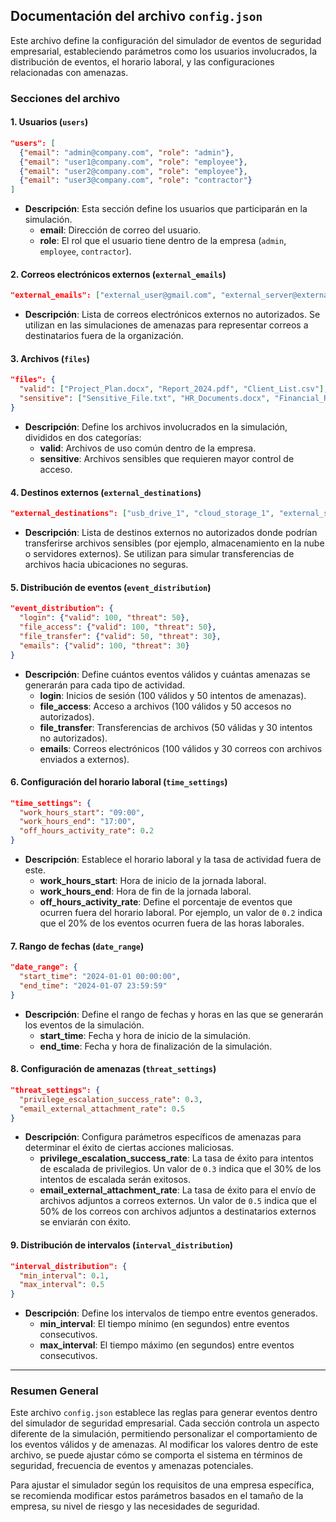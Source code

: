 
## Documentación del archivo `config.json`

Este archivo define la configuración del simulador de eventos de seguridad empresarial, estableciendo parámetros como los usuarios involucrados, la distribución de eventos, el horario laboral, y las configuraciones relacionadas con amenazas.

### Secciones del archivo

#### 1. **Usuarios (`users`)**

```json
"users": [
  {"email": "admin@company.com", "role": "admin"},
  {"email": "user1@company.com", "role": "employee"},
  {"email": "user2@company.com", "role": "employee"},
  {"email": "user3@company.com", "role": "contractor"}
]
```

- **Descripción**: Esta sección define los usuarios que participarán en la simulación.
  - **email**: Dirección de correo del usuario.
  - **role**: El rol que el usuario tiene dentro de la empresa (`admin`, `employee`, `contractor`).

#### 2. **Correos electrónicos externos (`external_emails`)**

```json
"external_emails": ["external_user@gmail.com", "external_server@external.com"]
```

- **Descripción**: Lista de correos electrónicos externos no autorizados. Se utilizan en las simulaciones de amenazas para representar correos a destinatarios fuera de la organización.

#### 3. **Archivos (`files`)**

```json
"files": {
  "valid": ["Project_Plan.docx", "Report_2024.pdf", "Client_List.csv"],
  "sensitive": ["Sensitive_File.txt", "HR_Documents.docx", "Financial_Report.xls"]
}
```

- **Descripción**: Define los archivos involucrados en la simulación, divididos en dos categorías:
  - **valid**: Archivos de uso común dentro de la empresa.
  - **sensitive**: Archivos sensibles que requieren mayor control de acceso.

#### 4. **Destinos externos (`external_destinations`)**

```json
"external_destinations": ["usb_drive_1", "cloud_storage_1", "external_server_1"]
```

- **Descripción**: Lista de destinos externos no autorizados donde podrían transferirse archivos sensibles (por ejemplo, almacenamiento en la nube o servidores externos). Se utilizan para simular transferencias de archivos hacia ubicaciones no seguras.

#### 5. **Distribución de eventos (`event_distribution`)**

```json
"event_distribution": {
  "login": {"valid": 100, "threat": 50},
  "file_access": {"valid": 100, "threat": 50},
  "file_transfer": {"valid": 50, "threat": 30},
  "emails": {"valid": 100, "threat": 30}
}
```

- **Descripción**: Define cuántos eventos válidos y cuántas amenazas se generarán para cada tipo de actividad.
  - **login**: Inicios de sesión (100 válidos y 50 intentos de amenazas).
  - **file_access**: Acceso a archivos (100 válidos y 50 accesos no autorizados).
  - **file_transfer**: Transferencias de archivos (50 válidas y 30 intentos no autorizados).
  - **emails**: Correos electrónicos (100 válidos y 30 correos con archivos enviados a externos).

#### 6. **Configuración del horario laboral (`time_settings`)**

```json
"time_settings": {
  "work_hours_start": "09:00",
  "work_hours_end": "17:00",
  "off_hours_activity_rate": 0.2
}
```

- **Descripción**: Establece el horario laboral y la tasa de actividad fuera de este.
  - **work_hours_start**: Hora de inicio de la jornada laboral.
  - **work_hours_end**: Hora de fin de la jornada laboral.
  - **off_hours_activity_rate**: Define el porcentaje de eventos que ocurren fuera del horario laboral. Por ejemplo, un valor de `0.2` indica que el 20% de los eventos ocurren fuera de las horas laborales.

#### 7. **Rango de fechas (`date_range`)**

```json
"date_range": {
  "start_time": "2024-01-01 00:00:00",
  "end_time": "2024-01-07 23:59:59"
}
```

- **Descripción**: Define el rango de fechas y horas en las que se generarán los eventos de la simulación.
  - **start_time**: Fecha y hora de inicio de la simulación.
  - **end_time**: Fecha y hora de finalización de la simulación.

#### 8. **Configuración de amenazas (`threat_settings`)**

```json
"threat_settings": {
  "privilege_escalation_success_rate": 0.3,
  "email_external_attachment_rate": 0.5
}
```

- **Descripción**: Configura parámetros específicos de amenazas para determinar el éxito de ciertas acciones maliciosas.
  - **privilege_escalation_success_rate**: La tasa de éxito para intentos de escalada de privilegios. Un valor de `0.3` indica que el 30% de los intentos de escalada serán exitosos.
  - **email_external_attachment_rate**: La tasa de éxito para el envío de archivos adjuntos a correos externos. Un valor de `0.5` indica que el 50% de los correos con archivos adjuntos a destinatarios externos se enviarán con éxito.

#### 9. **Distribución de intervalos (`interval_distribution`)**

```json
"interval_distribution": {
  "min_interval": 0.1,
  "max_interval": 0.5
}
```

- **Descripción**: Define los intervalos de tiempo entre eventos generados.
  - **min_interval**: El tiempo mínimo (en segundos) entre eventos consecutivos.
  - **max_interval**: El tiempo máximo (en segundos) entre eventos consecutivos.

---

### Resumen General

Este archivo `config.json` establece las reglas para generar eventos dentro del simulador de seguridad empresarial. Cada sección controla un aspecto diferente de la simulación, permitiendo personalizar el comportamiento de los eventos válidos y de amenazas. Al modificar los valores dentro de este archivo, se puede ajustar cómo se comporta el sistema en términos de seguridad, frecuencia de eventos y amenazas potenciales.

Para ajustar el simulador según los requisitos de una empresa específica, se recomienda modificar estos parámetros basados en el tamaño de la empresa, su nivel de riesgo y las necesidades de seguridad.
